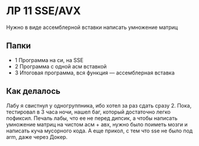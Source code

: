 # ЛР 11 SSE/AVX

Нужно в виде ассемблерной вставки написать умножение матриц

## Папки
- 1 Программа на си, на SSE
- 2 Программа с одной асм вставкой
- 3 Итоговая программа, вся функция — ассемблерная вставка

## Как делалось
Лабу я свистнул у одногруппника, ибо хотел за раз сдать сразу 2. Пока, тестировал в 3 часа ночи, нашел баг, который достаточно легко пофиксил. Печаль лабы, что ее не перед дипсик, а чтобы написать умножение матриц на чистом асм + авх, нужно было поиметь мозги и написать куча мусорного кода. А еще прикол, с тем что sse не было под arm, даже через Докер. 